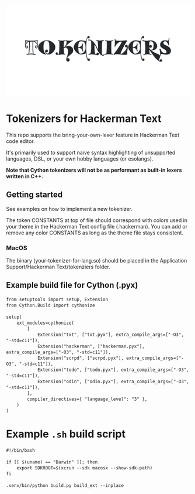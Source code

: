 

![tokenizers.png](tokenizers.png)


# Tokenizers for Hackerman Text

This repo supports the bring-your-own-lexer feature in Hackerman Text code editor.

It's primarily used to support naive syntax highlighting of unsupported languages, DSL, or your own hobby languages (or esolangs).

**Note that Cython tokenizers will not be as performant as built-in lexers written in C++.**


## Getting started

See examples on how to implement a new tokenizer.

The token CONSTANTS at top of file should correspond with colors used in your theme in the Hackerman Text config file (.hackerman). You can add or remove any color CONSTANTS as long as the theme file stays consistent.

### MacOS

The binary (your-tokenizer-for-lang.so) should be placed in the Application Support/Hackerman Text/tokenziers folder.


## Example build file for Cython (.pyx)

	from setuptools import setup, Extension
	from Cython.Build import cythonize

	setup(
	    ext_modules=cythonize(
	        [
	            Extension("txt", ["txt.pyx"], extra_compile_args=["-O3", "-std=c11"]),
	            Extension("hackerman", ["hackerman.pyx"], extra_compile_args=["-O3", "-std=c11"]),
	            Extension("scrpd", ["scrpd.pyx"], extra_compile_args=["-O3", "-std=c11"]),
	            Extension("todo", ["todo.pyx"], extra_compile_args=["-O3", "-std=c11"]),
	            Extension("odin", ["odin.pyx"], extra_compile_args=["-O3", "-std=c11"]),
	        ], 
	        compiler_directives={ "language_level": "3" },
	    )
	)


# Example `.sh` build script

	#!/bin/bash

	if [[ $(uname) == "Darwin" ]]; then
	    export SDKROOT=$(xcrun --sdk macosx --show-sdk-path)
	fi

	.venv/bin/python build.py build_ext --inplace
